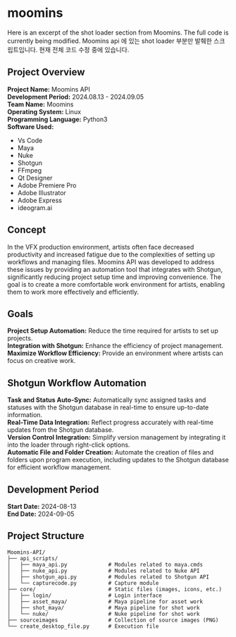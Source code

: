 # moomins

Here is an excerpt of the shot loader section from Moomins. The full code is currently being modified.
Moomins api 에 있는 shot loader 부분만 발췌한 스크립트입니다. 현재 전체 코드 수정 중에 있습니다.


## Project Overview  

**Project Name:** Moomins API  
**Development Period:** 2024.08.13 - 2024.09.05  
**Team Name:** Moomins  
**Operating System:** Linux  
**Programming Language:** Python3  
**Software Used:**  
- Vs Code
- Maya
- Nuke
- Shotgun
- FFmpeg
- Qt Designer
- Adobe Premiere Pro
- Adobe Illustrator
- Adobe Express
- ideogram.ai

## Concept  

In the VFX production environment, artists often face decreased productivity and increased fatigue due to the complexities of setting up workflows and managing files. Moomins API was developed to address these issues by providing an automation tool that integrates with Shotgun, significantly reducing project setup time and improving convenience. The goal is to create a more comfortable work environment for artists, enabling them to work more effectively and efficiently.

## Goals  

**Project Setup Automation:** Reduce the time required for artists to set up projects.  
**Integration with Shotgun:** Enhance the efficiency of project management.  
**Maximize Workflow Efficiency:** Provide an environment where artists can focus on creative work.  

## Shotgun Workflow Automation  

**Task and Status Auto-Sync:** Automatically sync assigned tasks and statuses with the Shotgun database in real-time to ensure up-to-date information.  
**Real-Time Data Integration:** Reflect progress accurately with real-time updates from the Shotgun database.  
**Version Control Integration:** Simplify version management by integrating it into the loader through right-click options.  
**Automatic File and Folder Creation:** Automate the creation of files and folders upon program execution, including updates to the Shotgun database for efficient workflow management.  

## Development Period  

**Start Date:** 2024-08-13  
**End Date:** 2024-09-05


## Project Structure
```
Moomins-API/
├── api_scripts/
│   ├── maya_api.py             # Modules related to maya.cmds
│   ├── nuke_api.py             # Modules related to Nuke API
│   ├── shotgun_api.py          # Modules related to Shotgun API
│   └── capturecode.py          # Capture module
├── core/                       # Static files (images, icons, etc.)
│   ├── login/                  # Login interface
│   ├── asset_maya/             # Maya pipeline for asset work
│   ├── shot_maya/              # Maya pipeline for shot work
│   └── nuke/                   # Nuke pipeline for shot work
├── sourceimages                # Collection of source images (PNG)
└── create_desktop_file.py      # Execution file
```


